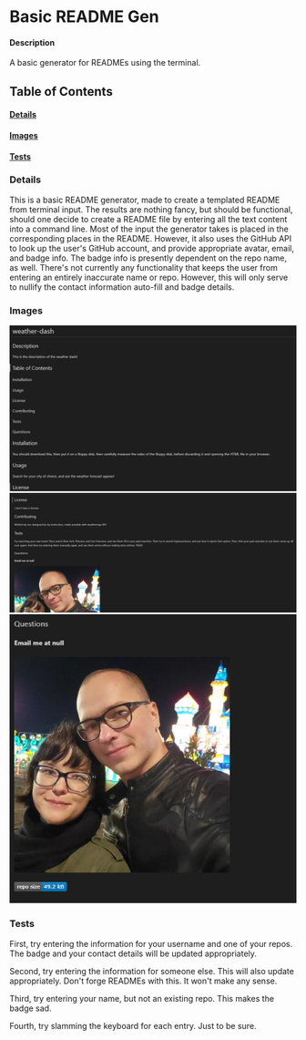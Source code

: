 # Basic README Gen

#### Description
A basic generator for READMEs using the terminal.

## Table of Contents
#### [Details](#details)
#### [Images](#images)
#### [Tests](#tests)

### Details
This is a basic README generator, made to create a templated README from terminal input. The results are nothing fancy, but should be functional, should one decide to create a README file by entering all the text content into a command line.
Most of the input the generator takes is placed in the corresponding places in the README. However, it also uses the GitHub API to look up the user's GitHub account, and provide appropriate avatar, email, and badge info. The badge info is presently dependent on the repo name, as well.
There's not currently any functionality that keeps the user from entering an entirely inaccurate name or repo. However, this will only serve to nullify the contact information auto-fill and badge details.

### Images
![image one](result1.PNG)
![image two](result2.PNG)
![image three](result3.PNG)


### Tests
First, try entering the information for your username and one of your repos. The badge and your contact details will be updated appropriately.

Second, try entering the information for someone else. This will also update appropriately. Don't forge READMEs with this. It won't make any sense.

Third, try entering your name, but not an existing repo. This makes the badge sad.

Fourth, try slamming the keyboard for each entry. Just to be sure.
